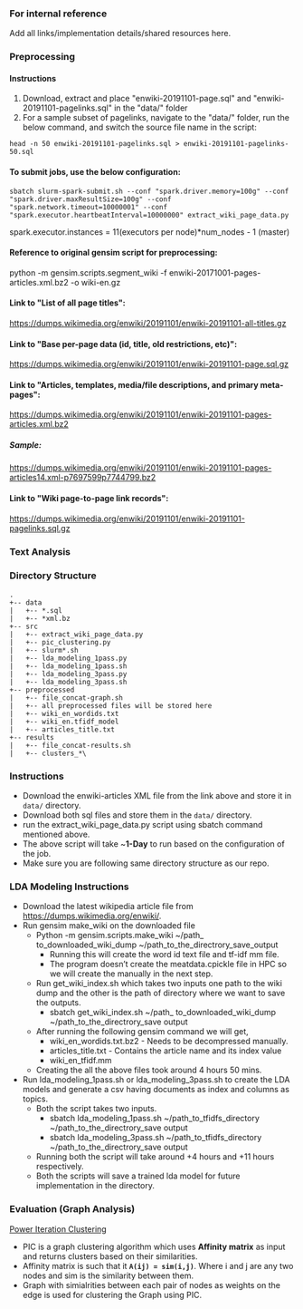 ### For internal reference
Add all links/implementation details/shared resources here.

### Preprocessing
#### Instructions
1) Download, extract and place "enwiki-20191101-page.sql" and "enwiki-20191101-pagelinks.sql" in the "data/" folder
2) For a sample subset of pagelinks, navigate to the "data/" folder, run the below command, and switch the source file name in the script:
```
head -n 50 enwiki-20191101-pagelinks.sql > enwiki-20191101-pagelinks-50.sql
```

#### To submit jobs, use the below configuration:
```
sbatch slurm-spark-submit.sh --conf "spark.driver.memory=100g" --conf "spark.driver.maxResultSize=100g" --conf "spark.network.timeout=10000001" --conf "spark.executor.heartbeatInterval=10000000" extract_wiki_page_data.py
```
spark.executor.instances = 11(executors per node)*num_nodes - 1 (master)

#### Reference to original gensim script for preprocessing:
python -m gensim.scripts.segment_wiki -f enwiki-20171001-pages-articles.xml.bz2 -o wiki-en.gz

#### Link to "List of all page titles":
https://dumps.wikimedia.org/enwiki/20191101/enwiki-20191101-all-titles.gz

#### Link to "Base per-page data (id, title, old restrictions, etc)":
https://dumps.wikimedia.org/enwiki/20191101/enwiki-20191101-page.sql.gz

#### Link to "Articles, templates, media/file descriptions, and primary meta-pages":
https://dumps.wikimedia.org/enwiki/20191101/enwiki-20191101-pages-articles.xml.bz2
##### Sample:
https://dumps.wikimedia.org/enwiki/20191101/enwiki-20191101-pages-articles14.xml-p7697599p7744799.bz2

#### Link to "Wiki page-to-page link records":
https://dumps.wikimedia.org/enwiki/20191101/enwiki-20191101-pagelinks.sql.gz

### Text Analysis

### Directory Structure
```
.
+-- data
|   +-- *.sql
|   +-- *xml.bz
+-- src
|   +-- extract_wiki_page_data.py
|   +-- pic_clustering.py
|   +-- slurm*.sh   
|   +-- lda_modeling_1pass.py
|   +-- lda_modeling_1pass.sh
|   +-- lda_modeling_3pass.py
|   +-- lda_modeling_3pass.sh
+-- preprocessed
|   +-- file_concat-graph.sh
|   +-- all preprocessed files will be stored here
|   +-- wiki_en_wordids.txt
|   +-- wiki_en.tfidf_model
|   +-- articles_title.txt
+-- results
|   +-- file_concat-results.sh
|   +-- clusters_*\
```
### Instructions
- Download the enwiki-articles XML file from the link above and store it in `data/` directory.
- Download both sql files and store them in the `data/` directory.
- run the extract_wiki_page_data.py script using sbatch command mentioned above.
- The above script will take ~**1-Day** to run based on the configuration of the job.
- Make sure you are following same directory structure as our repo.

### LDA Modeling Instructions
- Download the latest wikipedia article file from https://dumps.wikimedia.org/enwiki/.
- Run gensim make_wiki on the downloaded file
  - Python -m gensim.scripts.make_wiki ~/path_ to_downloaded_wiki_dump ~/path_to_the_directrory_save_output
    - Running this will create the word id text file and tf-idf mm file.
    - The program doesn’t create the meatdata.cpickle file in HPC so we will create the manually in the next step.
  - Run get_wiki_index.sh which takes two inputs one path to the wiki dump and the other is the path of directory where we want to save the outputs.
    - sbatch get_wiki_index.sh ~/path_ to_downloaded_wiki_dump ~/path_to_the_directrory_save output  
  - After running the following gensim command we will get,
    - wiki_en_wordids.txt.bz2 - Needs to be decompressed manually.
    - articles_title.txt - Contains the article name and its index value
    - wiki_en_tfidf.mm
  - Creating the all the above files took around 4 hours 50 mins.
- Run lda_modeling_1pass.sh or lda_modeling_3pass.sh to create the LDA models and generate a csv having documents as index and columns as topics.
  - Both the script takes two inputs.
    - sbatch lda_modeling_1pass.sh ~/path_to_tfidfs_directory ~/path_to_the_directrory_save output
    - sbatch lda_modeling_3pass.sh ~/path_to_tfidfs_directory ~/path_to_the_directrory_save output
  - Running both the script will take around +4 hours and +11 hours respectively.
  - Both the scripts will save a trained lda model for future implementation in the directory.

### Evaluation (Graph Analysis)
[Power Iteration Clustering](https://spark.apache.org/docs/latest/mllib-clustering.html#power-iteration-clustering-pic)
- PIC is a graph clustering algorithm which uses **Affinity matrix** as input and returns clusters based on their similarities.
- Affinity matrix is such that it **`A(ij) = sim(i,j)`**. Where i and j are any two nodes and sim is the similarity between them.
- Graph with simialrities between each pair of nodes as weights on the edge is used for clustering the Graph using PIC.

